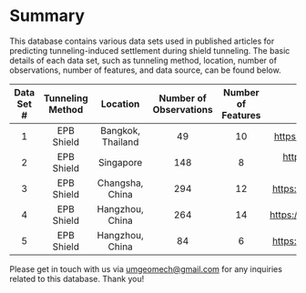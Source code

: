 # Summary
This database contains various data sets used in published articles for predicting tunneling-induced settlement during shield tunneling. The basic details of each data set, such as tunneling method, location, number of observations, number of features, and data source, can be found below. 

| Data Set #|Tunneling Method |Location                    |Number of Observations|Number of Features|Data Source                                       |
|:---------:|:---------------:|:--------------------------:|:---------------:|:-----------:|:------------------------------------------------:|
|    1      | EPB Shield      | Bangkok, Thailand          |        49       |       10    |https://doi.org/10.1016/j.tust.2005.06.007        |
|    2      | EPB Shield      | Singapore                  |        148      |       8     |https://doi.org/10.1007/s10064-016-0937-8         |
|    3      | EPB Shield      | Changsha, China            |        294      |       12    |https://doi.org/10.1016/j.tust.2020.103383        |
|    4      | EPB Shield      | Hangzhou, China            |        264      |       14    |https://doi.org/10.1016/j.jrmge.2022.01.002       |
|    5      | EPB Shield      | Hangzhou, China            |        84       |       6     |https://doi.org/10.1016/j.tust.2024.105949        |

Please get in touch with us via umgeomech@gmail.com for any inquiries related to this database. Thank you!     
